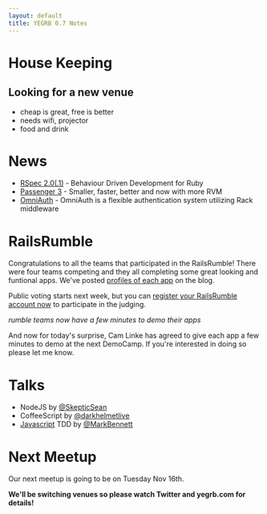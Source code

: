 ```yaml
---
layout: default
title: YEGRB 0.7 Notes
---
```


House Keeping
=============

Looking for a new venue
-----------------------

- cheap is great, free is better
- needs wifi, projector
- food and drink


News
====

- [RSpec 2.0(.1)](http://github.com/rspec/rspec) - Behaviour Driven Development for Ruby
- [Passenger 3](http://blog.phusion.nl/2010/10/18/phusion-passenger-3-0-0-final-released/) - Smaller, faster, better and now with more RVM
- [OmniAuth](http://github.com/intridea/omniauth) - OmniAuth is a flexible authentication system utilizing Rack middleware

RailsRumble
===========

Congratulations to all the teams that participated in the RailsRumble!  There were four teams competing and they all completing some great looking and funtional apps.  We've posted [profiles of each app](http://yegrb.com/2010/10/18/These-are-your-rumble-apps/) on the blog.

Public voting starts next week, but you can [register your RailsRumble account now](http://railsrumble.com/login) to participate in the judging.

*rumble teams now have a few minutes to demo their apps*

And now for today's surprise, Cam Linke has agreed to give each app a few minutes to demo at the next DemoCamp.  If you're interested in doing so please let me know.


Talks
=====
* NodeJS by [@SkepticSean](http://twitter.com/SkepticSean)
* CoffeeScript by [@darkhelmetlive](http://twitter.com/darkhelmetlive)
* [Javascript](http://github.com/MarkBennett/IntroToJsTdd) TDD by [@MarkBennett](http://twitter.com/MarkBennett)


Next Meetup
===========

Our next meetup is going to be on Tuesday Nov 16th.

**We'll be switching venues so please watch Twitter and yegrb.com for details!**
